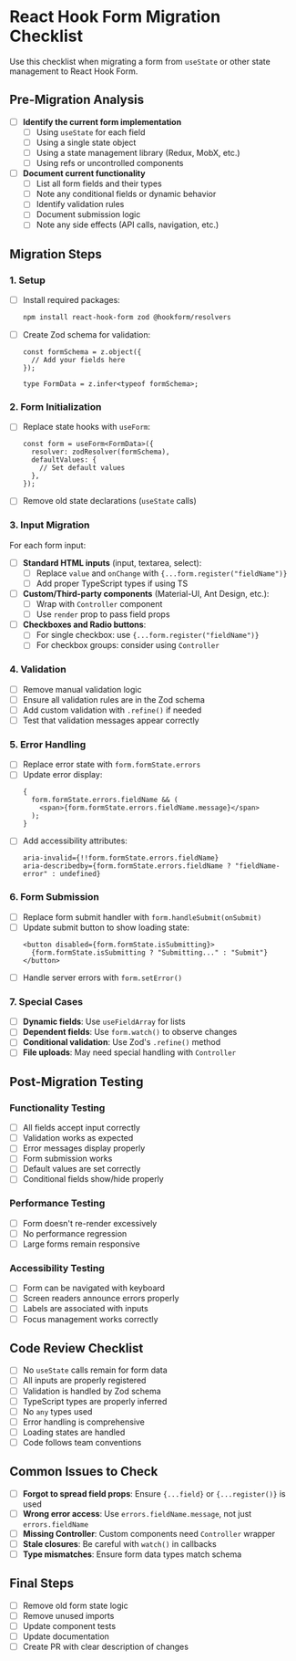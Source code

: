# React Hook Form Migration Checklist

Use this checklist when migrating a form from `useState` or other state management to React Hook Form.

## Pre-Migration Analysis

- [ ] **Identify the current form implementation**
  - [ ] Using `useState` for each field
  - [ ] Using a single state object
  - [ ] Using a state management library (Redux, MobX, etc.)
  - [ ] Using refs or uncontrolled components

- [ ] **Document current functionality**
  - [ ] List all form fields and their types
  - [ ] Note any conditional fields or dynamic behavior
  - [ ] Identify validation rules
  - [ ] Document submission logic
  - [ ] Note any side effects (API calls, navigation, etc.)

## Migration Steps

### 1. Setup

- [ ] Install required packages:

  ```bash
  npm install react-hook-form zod @hookform/resolvers
  ```

- [ ] Create Zod schema for validation:

  ```tsx
  const formSchema = z.object({
    // Add your fields here
  });

  type FormData = z.infer<typeof formSchema>;
  ```

### 2. Form Initialization

- [ ] Replace state hooks with `useForm`:

  ```tsx
  const form = useForm<FormData>({
    resolver: zodResolver(formSchema),
    defaultValues: {
      // Set default values
    },
  });
  ```

- [ ] Remove old state declarations (`useState` calls)

### 3. Input Migration

For each form input:

- [ ] **Standard HTML inputs** (input, textarea, select):
  - [ ] Replace `value` and `onChange` with `{...form.register("fieldName")}`
  - [ ] Add proper TypeScript types if using TS

- [ ] **Custom/Third-party components** (Material-UI, Ant Design, etc.):
  - [ ] Wrap with `Controller` component
  - [ ] Use `render` prop to pass field props

- [ ] **Checkboxes and Radio buttons**:
  - [ ] For single checkbox: use `{...form.register("fieldName")}`
  - [ ] For checkbox groups: consider using `Controller`

### 4. Validation

- [ ] Remove manual validation logic
- [ ] Ensure all validation rules are in the Zod schema
- [ ] Add custom validation with `.refine()` if needed
- [ ] Test that validation messages appear correctly

### 5. Error Handling

- [ ] Replace error state with `form.formState.errors`
- [ ] Update error display:
  ```tsx
  {
    form.formState.errors.fieldName && (
      <span>{form.formState.errors.fieldName.message}</span>
    );
  }
  ```
- [ ] Add accessibility attributes:
  ```tsx
  aria-invalid={!!form.formState.errors.fieldName}
  aria-describedby={form.formState.errors.fieldName ? "fieldName-error" : undefined}
  ```

### 6. Form Submission

- [ ] Replace form submit handler with `form.handleSubmit(onSubmit)`
- [ ] Update submit button to show loading state:
  ```tsx
  <button disabled={form.formState.isSubmitting}>
    {form.formState.isSubmitting ? "Submitting..." : "Submit"}
  </button>
  ```
- [ ] Handle server errors with `form.setError()`

### 7. Special Cases

- [ ] **Dynamic fields**: Use `useFieldArray` for lists
- [ ] **Dependent fields**: Use `form.watch()` to observe changes
- [ ] **Conditional validation**: Use Zod's `.refine()` method
- [ ] **File uploads**: May need special handling with `Controller`

## Post-Migration Testing

### Functionality Testing

- [ ] All fields accept input correctly
- [ ] Validation works as expected
- [ ] Error messages display properly
- [ ] Form submission works
- [ ] Default values are set correctly
- [ ] Conditional fields show/hide properly

### Performance Testing

- [ ] Form doesn't re-render excessively
- [ ] No performance regression
- [ ] Large forms remain responsive

### Accessibility Testing

- [ ] Form can be navigated with keyboard
- [ ] Screen readers announce errors properly
- [ ] Labels are associated with inputs
- [ ] Focus management works correctly

## Code Review Checklist

- [ ] No `useState` calls remain for form data
- [ ] All inputs are properly registered
- [ ] Validation is handled by Zod schema
- [ ] TypeScript types are properly inferred
- [ ] No `any` types used
- [ ] Error handling is comprehensive
- [ ] Loading states are handled
- [ ] Code follows team conventions

## Common Issues to Check

- [ ] **Forgot to spread field props**: Ensure `{...field}` or `{...register()}` is used
- [ ] **Wrong error access**: Use `errors.fieldName.message`, not just `errors.fieldName`
- [ ] **Missing Controller**: Custom components need `Controller` wrapper
- [ ] **Stale closures**: Be careful with `watch()` in callbacks
- [ ] **Type mismatches**: Ensure form data types match schema

## Final Steps

- [ ] Remove old form state logic
- [ ] Remove unused imports
- [ ] Update component tests
- [ ] Update documentation
- [ ] Create PR with clear description of changes
